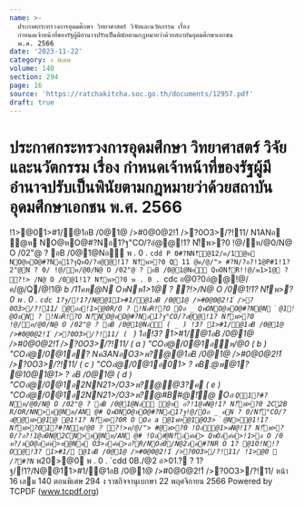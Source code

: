 ```yaml
---
name: >-
  ประกาศกระทรวงการอุดมศึกษา วิทยาศาสตร์ วิจัยและนวัตกรรม เรื่อง
  กำหนดเจ้าหน้าที่ของรัฐผู้มีอำนาจปรับเป็นพินัยตามกฎหมายว่าด้วยสถาบันอุดมศึกษาเอกชน
  พ.ศ. 2566
date: '2023-11-22'
category: ง พิเศษ
volume: 140
section: 294
page: 16
source: 'https://ratchakitcha.soc.go.th/documents/12957.pdf'
draft: true
---
```


# ประกาศกระทรวงการอุดมศึกษา วิทยาศาสตร์ วิจัยและนวัตกรรม เรื่อง กำหนดเจ้าหน้าที่ของรัฐผู้มีอำนาจปรับเป็นพินัยตามกฎหมายว่าด้วยสถาบันอุดมศึกษาเอกชน พ.ศ. 2566

!1>@01>#1/@1อB /0@1@ />#0@0@2!1์ />?0O3>/?!11/ N1ANอ ํ@ห NO@หO@#?Nอ1?ฐ"CO/?อํ@@!1? N!็พ>?0 !@/ห/@0/N@ O /02"@ ? อB /0@1@Nอ พ . 0 . `cdd P 0#?NN!็@12/ค/1ํ@ห NO@หO@#?Nอ1?ฐQหO/?อํ@@!1? N!็พ>?0 Q 11 @ค/@/"> #?N/?อ?!1@P#1!1? 2"@N ? 0/ !@/ห/@0/N@ O /02"@ ? อB /0@1@Nอ QหON!็R!!@/พ1>1@ ? ?!> /N@ O /0@1!1? N!็พ>?0 พ . 0 . `cdc อ@0?0อํ@@!@/ค/@/Q/@!1@ _b /11คห@N OหNพ1>1@ ? ?!>/N@ O /0@1!1? N!็พ>?0 พ . 0 . `cdc 1?ฐ/!1?/N@@11>#1/@1อB /0@1@ />#0@0@2!1์ />?0O3>/?!11/ @ออ!1>@0R/O ? !NอR!?O Oอ _ QหONO@หO@#?N@N ํ @1!ํ@OหN ? !NอR!?O N!็NO@หO@#?Nอ1?ฐ"CO/?อํ@@!1? N!็พ>?0 !@/ห/@0/N@ O /02"@ ? อB /0@1@Nอ ( _ ) !3? 1>#1/@1อB /0@1@ />#0@0@2!1์ />?0O3>/?!11/ ( ` ) 1อ!3? 1>#1/@1อB /0@1@ />#0@0@2!1์ />?0O3>/?!11/ ( a ) "COอํ@/0@1อห/@0 ( b ) "COอํ@/0@1อ? Nค3ANอO3>พ?@@1อB /0@1@ />#0@0@2!1์ />?0O3>/?!11/ ( c ) "COอํ@/0@1อ01> ? คB.@พ@1? @10@1@1> ? อB /0@1@ ( d ) "COอํ@/0@1อ2NN21>/O3>พ?@ํ@3?ค ( e ) "COอํ@/0@1อ2NN21>/O3>พ?@#B#@!ั@ Oอ ` Q1?#?Nห/@0/N@ O /02"@ ? อB /0@1@Nอ ํ@ห อ?!1@คN@!1? N!็พ>?0 2C2B R/OR/NN>ห@Nห/AN @# QหONO@หO@#?Nอ1?ฐ!@/Oอ _ คN ? 0/N!็"CO/?อํ@@พ>@1@ @1!1? N!็พ>?0R O Oอ a @1พ>@1@O3> ํ @N>@1!1? N!็พ>?01?#?Nห/@0 ? ?!>ค/@/"> #@พ>?0 !Oอํ@1>คN@!1? N!็พ>?0/?อ?!1@อ0N@2CN>ห@Nห/AN @# !Oอ#ํ@N!็อค์ค> QหOอค์ค>!1>อ O /0 ห?/หO@อค์ค>ห@Nค O3>อค์ค>อ?R/NOอ0/N@2อค#?NR O 1? @1O!N!?O@!3? 1>#1/ @1อB /0@1@ />#0@0@2!1์ />?0O3>/?!11/ !1>@0  /?#?N `_ พ20>@0 พ . 0 . `cdd 0B./@2 อ>01.? ? 1?ฐ/!1?/N@@11>#1/@1อB /0@1@ />#0@0@2!1์ />?0O3>/?!11/ หน้า 16 เลม 140 ตอนพิเศษ 294 ง ราชกิจจานุเบกษา 22 พฤศจิกายน 2566 Powered by TCPDF (www.tcpdf.org)
